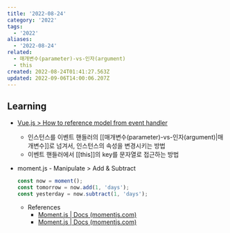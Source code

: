 ```yaml
---
title: '2022-08-24'
category: '2022'
tags:
  - '2022'
aliases:
  - '2022-08-24'
related:
  - 매개변수(parameter)-vs-인자(argument)
  - this
created: 2022-08-24T01:41:27.563Z
updated: 2022-09-06T14:00:06.207Z
---
```


<Metadata />

## Learning

- [Vue.js > How to reference model from event handler](https://forum.vuejs.org/t/how-to-reference-model-from-event-handler/18835)

  - 인스턴스를 이벤트 핸들러의 [[매개변수(parameter)-vs-인자(argument)|매개변수]]로 넘겨서, 인스턴스의 속성을 변경시키는 방법
  - 이벤트 핸들러에서 [[this]]의 key를 문자열로 접근하는 방법

- moment.js - Manipulate > Add & Subtract

  ```js
  const now = moment();
  const tomorrow = now.add(1, 'days');
  const yesterday = now.subtract(1, 'days');
  ```

  - References
    - [Moment.js | Docs (momentjs.com)](https://momentjs.com/docs/#/manipulating/add/)
    - [Moment.js | Docs (momentjs.com)](https://momentjs.com/docs/#/manipulating/subtract/)
